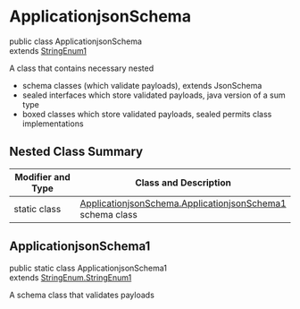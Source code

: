 # ApplicationjsonSchema
public class ApplicationjsonSchema<br>
extends [StringEnum1](../../../../../../../components/schemas/StringEnum.md#stringenum)

A class that contains necessary nested
- schema classes (which validate payloads), extends JsonSchema
- sealed interfaces which store validated payloads, java version of a sum type
- boxed classes which store validated payloads, sealed permits class implementations

## Nested Class Summary
| Modifier and Type | Class and Description |
| ----------------- | ---------------------- |
| static class | [ApplicationjsonSchema.ApplicationjsonSchema1](#applicationjsonschema1)<br> schema class |

## ApplicationjsonSchema1
public static class ApplicationjsonSchema1<br>
extends [StringEnum.StringEnum1](../../../../../../../components/schemas/StringEnum.md#stringenum1)

A schema class that validates payloads
